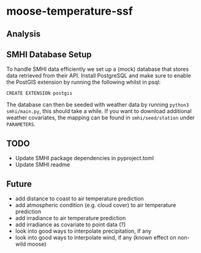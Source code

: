 # moose-temperature-ssf

## Analysis

## SMHI Database Setup

To handle SMHI data efficiently we set up a (mock) database that stores data retrieved from their API.
Install PostgreSQL and make sure to enable the PostGIS extension by running the following whilst in psql:

`CREATE EXTENSION postgis`

The database can then be seeded with weather data by running `python3 smhi/main.py`, this should take a while. If you want to download additional weather covariates, the mapping can be found in `smhi/seed/station` under `PARAMETERS`.

## TODO

- Update SMHI package dependencies in pyproject.toml
- Update SMHI readme

## Future

- add distance to coast to air temperature prediction
- add atmospheric condition (e.g. cloud cover) to air temperature prediction
- add irradiance to air temperature prediction
- add irradiance as covariate to point data (?)
- look into good ways to interpolate precipitation, if any
- look into good ways to interpolate wind, if any (known effect on non-wild moose)
